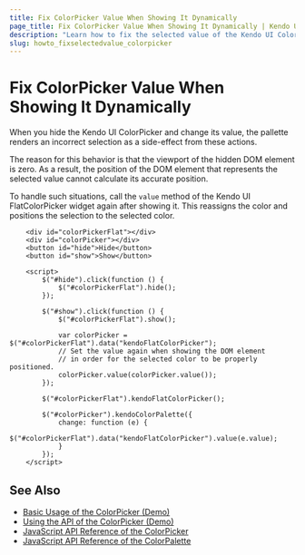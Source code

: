 ```yaml
---
title: Fix ColorPicker Value When Showing It Dynamically
page_title: Fix ColorPicker Value When Showing It Dynamically | Kendo UI DatePicker
description: "Learn how to fix the selected value of the Kendo UI ColorPicker when showing it by using jQuery."
slug: howto_fixselectedvalue_colorpicker
---
```


# Fix ColorPicker Value When Showing It Dynamically

When you hide the Kendo UI ColorPicker and change its value, the pallette renders an incorrect selection as a side-effect from these actions.

The reason for this behavior is that the viewport of the hidden DOM element is zero. As a result, the position of the DOM element that represents the selected value cannot calculate its accurate position.

To handle such situations, call the `value` method of the Kendo UI FlatColorPicker widget again after showing it. This reassigns the color and positions the selection to the selected color.

```dojo
    <div id="colorPickerFlat"></div>
    <div id="colorPicker"></div>
    <button id="hide">Hide</button>
    <button id="show">Show</button>

    <script>
        $("#hide").click(function () {
            $("#colorPickerFlat").hide();
        });

        $("#show").click(function () {
            $("#colorPickerFlat").show();

            var colorPicker = $("#colorPickerFlat").data("kendoFlatColorPicker");
            // Set the value again when showing the DOM element
            // in order for the selected color to be properly positioned.
            colorPicker.value(colorPicker.value());
        });

        $("#colorPickerFlat").kendoFlatColorPicker();

        $("#colorPicker").kendoColorPalette({
            change: function (e) {
                $("#colorPickerFlat").data("kendoFlatColorPicker").value(e.value);
            }
        });
    </script>
```

## See Also

* [Basic Usage of the ColorPicker (Demo)](https://demos.telerik.com/kendo-ui/colorpicker/index)
* [Using the API of the ColorPicker (Demo)](https://demos.telerik.com/kendo-ui/colorpicker/api)
* [JavaScript API Reference of the ColorPicker](/api/javascript/ui/colorpicker)
* [JavaScript API Reference of the ColorPalette](/api/javascript/ui/colorpalette)
